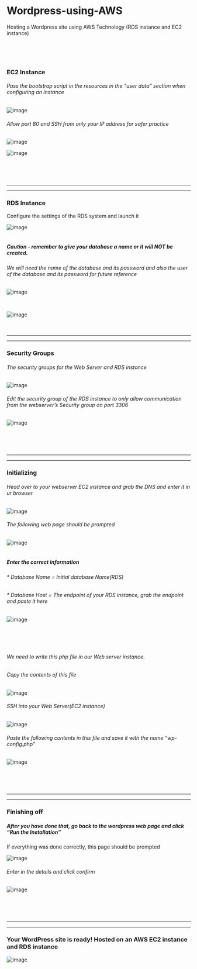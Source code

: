 # Wordpress-using-AWS
Hosting a Wordpress site using AWS Technology (RDS instance and EC2 instance)

</br></br></br>
### EC2 Instance
###### Pass the bootstrap script in the resources in the "user data" section when configuring an instance
![image](https://user-images.githubusercontent.com/52587103/75938983-12468a80-5e57-11ea-8aae-15358ad7a3d9.png)
</br>
###### Allow port 80 and SSH from only your IP address for safer practice 
![image](https://user-images.githubusercontent.com/52587103/75942023-53429d00-5e5f-11ea-8291-7d4e15e5323b.png)

![image](https://user-images.githubusercontent.com/52587103/75942028-576eba80-5e5f-11ea-8c00-2e5ddf58a523.png)

</br></br></br>
________________________________________________________________________________________________________________________________________
________________________________________________________________________________________________________________________________________
### RDS Instance
Configure the settings of the RDS system and launch it 

![image](https://user-images.githubusercontent.com/52587103/75939077-402bcf00-5e57-11ea-86ef-bcf9ee009521.png)
</br></br>

##### Caution - remember to give your database a name or it will NOT be created. 
###### We will need the name of the database and its password and also the user of the database and its password for future reference
![image](https://user-images.githubusercontent.com/52587103/75941189-052c9a00-5e5d-11ea-9b4e-ceafe5c3f2e8.png)

</br>

![image](https://user-images.githubusercontent.com/52587103/75941801-9e0fe500-5e5e-11ea-9338-d1c0e2771738.png)
</br></br></br>

________________________________________________________________________________________________________________________________________
________________________________________________________________________________________________________________________________________


### Security Groups
###### The security groups for the Web Server and RDS instance
![image](https://user-images.githubusercontent.com/52587103/75942036-5d649b80-5e5f-11ea-8fd3-aff8deca04db.png)



###### Edit the security group of the RDS instance to only allow communication from the webserver’s Security group on port 3306
![image](https://user-images.githubusercontent.com/52587103/75942052-6bb2b780-5e5f-11ea-90e3-5121e7d462b6.png)

</br></br></br>
________________________________________________________________________________________________________________________________________
________________________________________________________________________________________________________________________________________
### Initializing

###### Head over to your webserver EC2 instance and grab the DNS and enter it in ur browser
![image](https://user-images.githubusercontent.com/52587103/75942068-72d9c580-5e5f-11ea-91f5-8d142a54bf74.png)


###### The following web page should be prompted


![image](https://user-images.githubusercontent.com/52587103/75941219-12e21f80-5e5d-11ea-870f-49d283ea86ce.png) </br></br>

##### Enter the correct information 
###### * Database Name = Initial database Name(RDS)
###### * Database Host = The endpoint of your RDS instance, grab the endpoint and paste it here
![image](https://user-images.githubusercontent.com/52587103/75941225-170e3d00-5e5d-11ea-8fde-98d60ce72eed.png)

</br></br></br>


###### We need to write this php file in our Web server instance. 
###### Copy the contents of this file

![image](https://user-images.githubusercontent.com/52587103/75941233-1b3a5a80-5e5d-11ea-8f50-4b7eb308ae15.png)</br>


###### SSH into your Web Server(EC2 instance)
![image](https://user-images.githubusercontent.com/52587103/75939213-93058680-5e57-11ea-851c-a063b4669a58.png)</br>

###### Paste the following contents in this file and save it with the name “wp-config.php”

![image](https://user-images.githubusercontent.com/52587103/75939230-9ac52b00-5e57-11ea-9878-bf10fe11be95.png)

</br></br></br>
________________________________________________________________________________________________________________________________________
________________________________________________________________________________________________________________________________________
### Finishing off

##### After you have done that, go back to the wordpress web page and click “Run the Installation”
If everything was done correctly, this page should be prompted 

![image](https://user-images.githubusercontent.com/52587103/75941246-21303b80-5e5d-11ea-9327-55177fe4bc4c.png)




###### Enter in the details and click confirm
![image](https://user-images.githubusercontent.com/52587103/75941255-255c5900-5e5d-11ea-8d02-47a6c37058d5.png)

</br></br></br>
________________________________________________________________________________________________________________________________________
________________________________________________________________________________________________________________________________________
### Your WordPress site is ready! Hosted on an AWS EC2 instance and RDS instance
![image](https://user-images.githubusercontent.com/52587103/75942079-7a996a00-5e5f-11ea-85bb-37b63552d50e.png)















